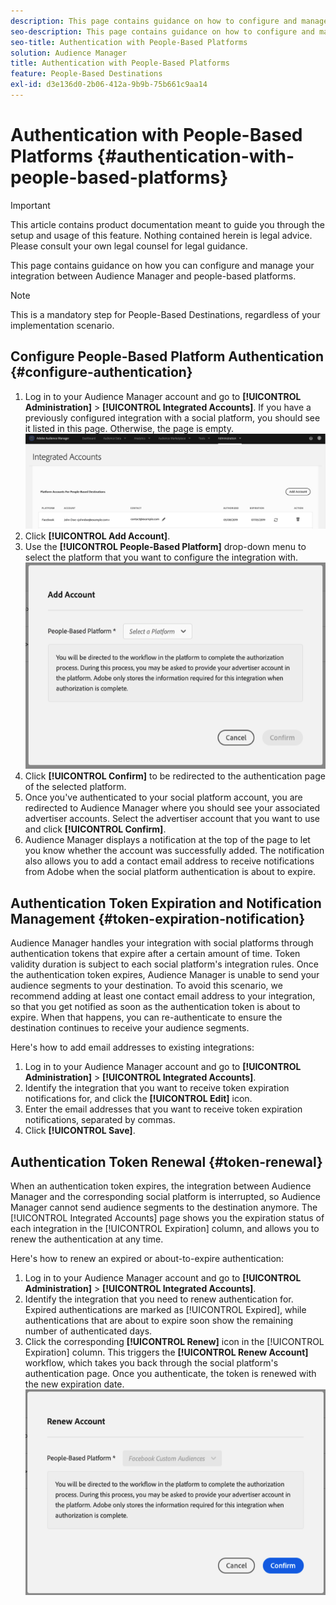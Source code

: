 ```yaml
---
description: This page contains guidance on how to configure and manage the integration between Audience Manager and people-based platforms. 
seo-description: This page contains guidance on how to configure and manage the integration between Audience Manager and people-based platforms. 
seo-title: Authentication with People-Based Platforms
solution: Audience Manager
title: Authentication with People-Based Platforms
feature: People-Based Destinations
exl-id: d3e136d0-2b06-412a-9b9b-75b661c9aa14
---
```

# Authentication with People-Based Platforms {#authentication-with-people-based-platforms}

>[!IMPORTANT]
>This article contains product documentation meant to guide you through the setup and usage of this feature. Nothing contained herein is legal advice. Please consult your own legal counsel for legal guidance.

This page contains guidance on how you can configure and manage your integration 
between Audience Manager and people-based platforms.

>[!NOTE]
>This is a mandatory step for People-Based Destinations, regardless of your implementation scenario.

## Configure People-Based Platform Authentication {#configure-authentication}

1. Log in to your Audience Manager account and go to **[!UICONTROL Administration]** > **[!UICONTROL Integrated Accounts]**. If you have a previously configured integration with a social platform, you should see it listed in this page. Otherwise, the page is empty.
    ![people-based-integration](assets/pbd-config.png)
2. Click **[!UICONTROL Add Account]**.
3. Use the **[!UICONTROL People-Based Platform]** drop-down menu to select the platform that you want to configure the integration with.
    ![people-based-platform](assets/pbd-add.png)
4. Click **[!UICONTROL Confirm]** to be redirected to the authentication page of the selected platform.
5. Once you've authenticated to your social platform account, you are redirected to Audience Manager where you should see your associated advertiser accounts. Select the advertiser account that you want to use and click **[!UICONTROL Confirm]**.
6. Audience Manager displays a notification at the top of the page to let you know whether the account was successfully added. The notification also allows you to add a contact email address to receive notifications from Adobe when the social platform authentication is about to expire.

## Authentication Token Expiration and Notification Management {#token-expiration-notification}

Audience Manager handles your integration with social platforms through authentication tokens that expire after a certain amount of time. Token validity duration is subject to each social platform's integration rules. Once the authentication token expires, Audience Manager is unable to send your audience segments to your destination. To avoid this scenario, we recommend adding at least one contact email address to your integration, so that you get notified as soon as the authentication token is about to expire. When that happens, you can re-authenticate to ensure the destination continues to receive your audience segments.

Here's how to add email addresses to existing integrations:

1. Log in to your Audience Manager account and go to **[!UICONTROL Administration]** > **[!UICONTROL Integrated Accounts]**.
1. Identify the integration that you want to receive token expiration notifications for, and click the **[!UICONTROL Edit]** icon.
1. Enter the email addresses that you want to receive token expiration notifications, separated by commas.
1. Click **[!UICONTROL Save]**.

## Authentication Token Renewal {#token-renewal}

When an authentication token expires, the integration between Audience Manager and the corresponding social platform is interrupted, so Audience Manager cannot send audience segments to the destination anymore. The [!UICONTROL Integrated Accounts] page shows you the expiration status of each integration in the [!UICONTROL Expiration] column, and allows you to renew the authentication at any time.

Here's how to renew an expired or about-to-expire authentication:
1. Log in to your Audience Manager account and go to **[!UICONTROL Administration]** > **[!UICONTROL Integrated Accounts]**.
1. Identify the integration that you need to renew authentication for. Expired authentications are marked as [!UICONTROL Expired], while authentications that are about to expire soon show the remaining number of authenticated days.
1. Click the corresponding **[!UICONTROL Renew]** icon in the [!UICONTROL Expiration] column. This triggers the **[!UICONTROL Renew Account]** workflow, which takes you back through the social platform's authentication page. Once you authenticate, the token is renewed with the new expiration date.
   ![pbd-renew](assets/pbd-renew.png)
